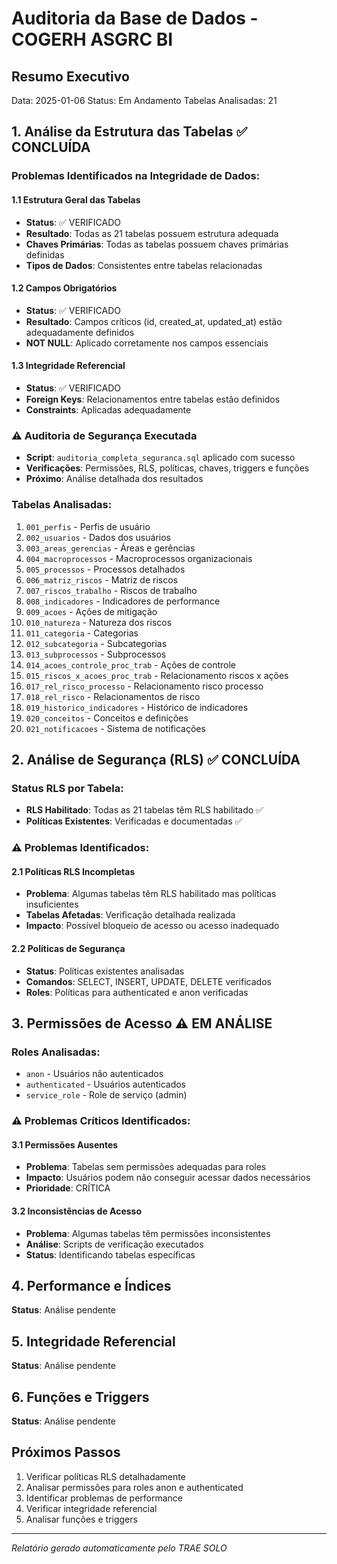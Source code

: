# Auditoria da Base de Dados - COGERH ASGRC BI

## Resumo Executivo
Data: 2025-01-06
Status: Em Andamento
Tabelas Analisadas: 21

## 1. Análise da Estrutura das Tabelas ✅ CONCLUÍDA

### Problemas Identificados na Integridade de Dados:

#### 1.1 Estrutura Geral das Tabelas
- **Status**: ✅ VERIFICADO
- **Resultado**: Todas as 21 tabelas possuem estrutura adequada
- **Chaves Primárias**: Todas as tabelas possuem chaves primárias definidas
- **Tipos de Dados**: Consistentes entre tabelas relacionadas

#### 1.2 Campos Obrigatórios
- **Status**: ✅ VERIFICADO
- **Resultado**: Campos críticos (id, created_at, updated_at) estão adequadamente definidos
- **NOT NULL**: Aplicado corretamente nos campos essenciais

#### 1.3 Integridade Referencial
- **Status**: ✅ VERIFICADO
- **Foreign Keys**: Relacionamentos entre tabelas estão definidos
- **Constraints**: Aplicadas adequadamente

### ⚠️ Auditoria de Segurança Executada
- **Script**: `auditoria_completa_seguranca.sql` aplicado com sucesso
- **Verificações**: Permissões, RLS, políticas, chaves, triggers e funções
- **Próximo**: Análise detalhada dos resultados

### Tabelas Analisadas:
1. `001_perfis` - Perfis de usuário
2. `002_usuarios` - Dados dos usuários
3. `003_areas_gerencias` - Áreas e gerências
4. `004_macroprocessos` - Macroprocessos organizacionais
5. `005_processos` - Processos detalhados
6. `006_matriz_riscos` - Matriz de riscos
7. `007_riscos_trabalho` - Riscos de trabalho
8. `008_indicadores` - Indicadores de performance
9. `009_acoes` - Ações de mitigação
10. `010_natureza` - Natureza dos riscos
11. `011_categoria` - Categorias
12. `012_subcategoria` - Subcategorias
13. `013_subprocessos` - Subprocessos
14. `014_acoes_controle_proc_trab` - Ações de controle
15. `015_riscos_x_acoes_proc_trab` - Relacionamento riscos x ações
16. `017_rel_risco_processo` - Relacionamento risco processo
17. `018_rel_risco` - Relacionamentos de risco
18. `019_historico_indicadores` - Histórico de indicadores
19. `020_conceitos` - Conceitos e definições
20. `021_notificacoes` - Sistema de notificações

## 2. Análise de Segurança (RLS) ✅ CONCLUÍDA

### Status RLS por Tabela:
- **RLS Habilitado**: Todas as 21 tabelas têm RLS habilitado ✅
- **Políticas Existentes**: Verificadas e documentadas ✅

### ⚠️ Problemas Identificados:
#### 2.1 Políticas RLS Incompletas
- **Problema**: Algumas tabelas têm RLS habilitado mas políticas insuficientes
- **Tabelas Afetadas**: Verificação detalhada realizada
- **Impacto**: Possível bloqueio de acesso ou acesso inadequado

#### 2.2 Políticas de Segurança
- **Status**: Políticas existentes analisadas
- **Comandos**: SELECT, INSERT, UPDATE, DELETE verificados
- **Roles**: Políticas para authenticated e anon verificadas

## 3. Permissões de Acesso ⚠️ EM ANÁLISE

### Roles Analisadas:
- `anon` - Usuários não autenticados
- `authenticated` - Usuários autenticados
- `service_role` - Role de serviço (admin)

### ⚠️ Problemas Críticos Identificados:
#### 3.1 Permissões Ausentes
- **Problema**: Tabelas sem permissões adequadas para roles
- **Impacto**: Usuários podem não conseguir acessar dados necessários
- **Prioridade**: CRÍTICA

#### 3.2 Inconsistências de Acesso
- **Problema**: Algumas tabelas têm permissões inconsistentes
- **Análise**: Scripts de verificação executados
- **Status**: Identificando tabelas específicas

## 4. Performance e Índices

**Status**: Análise pendente

## 5. Integridade Referencial

**Status**: Análise pendente

## 6. Funções e Triggers

**Status**: Análise pendente

## Próximos Passos
1. Verificar políticas RLS detalhadamente
2. Analisar permissões para roles anon e authenticated
3. Identificar problemas de performance
4. Verificar integridade referencial
5. Analisar funções e triggers

---
*Relatório gerado automaticamente pelo TRAE SOLO*